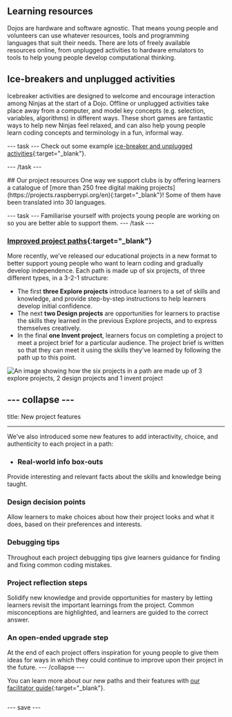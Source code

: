 ## Learning resources

<div style="display: flex; flex-wrap: wrap">
<div style="flex-basis: 200px; flex-grow: 1; margin-right: 15px;">
Dojos are hardware and software agnostic. That means young people and volunteers can use whatever resources, tools and programming languages that suit their needs. There are lots of freely available resources online, from unplugged activities to hardware emulators to tools to help young people develop computational thinking.  
  
## Ice-breakers and unplugged activities
Icebreaker activities are designed to welcome and encourage interaction among Ninjas at the start of a Dojo. Offline or unplugged activities take place away from a computer, and model key concepts (e.g. selection, variables, algorithms) in different ways. These short games are fantastic ways to help new Ninjas feel relaxed, and can also help young people learn coding concepts and terminology in a fun, informal way.

--- task ---
Check out some example [ice-breaker and unplugged activities](https://coderdojo.com/2022/08/24/icebreakers-and-unplugged-activities-for-your-club/){:target="_blank"}.
  
--- /task ---
  
</div>
<div>
## Our project resources
One way we support clubs is by offering learners a catalogue of [more than 250 free digital making projects](https://projects.raspberrypi.org/en){:target="_blank"}! Some of them have been translated into 30 languages.
  
--- task ---
Familiarise yourself with projects young people are working on so you are better able to support them. 
--- /task ---

### [Improved project paths](https://projects.raspberrypi.org/en/paths){:target="_blank"}
More recently, we’ve released our educational projects in a new format to better support young people who want to learn coding and gradually develop independence. Each path is made up of six projects, of three different types, in a 3-2-1 structure:
+ The first **three Explore projects** introduce learners to a set of skills and knowledge, and provide step-by-step instructions to help learners develop initial confidence. 
+ The next **two Design projects** are opportunities for learners to practise the skills they learned in the previous Explore projects, and to express themselves creatively. 
+ In the final **one Invent project**, learners focus on completing a project to meet a project brief for a particular audience. The project brief is written so that they can meet it using the skills they’ve learned by following the path up to this point. 
  
![An image showing how the six projects in a path are made up of 3 explore projects, 2 design projects and 1 invent project](images/Project-types.jpg)

--- collapse ---
---
title: New project features

---
  
We’ve also introduced some new features to add interactivity, choice, and authenticity to each project in a path:

+ ### Real-world info box-outs
Provide interesting and relevant facts about the skills and knowledge being taught.

### Design decision points

Allow learners to make choices about how their project looks and what it does, based on their preferences and interests.

### Debugging tips
Throughout each project debugging tips give learners guidance for finding and fixing common coding mistakes.

### Project reflection steps

Solidify new knowledge and provide opportunities for mastery by letting learners revisit the important learnings from the project. Common misconceptions are highlighted, and learners are guided to the correct answer.

### An open-ended upgrade step
At the end of each project offers inspiration for young people to give them ideas for ways in which they could continue to improve upon their project in the future.
--- /collapse ---
 

You can learn more about our new paths and their features with [our facilitator guide](https://projects.raspberrypi.org/en/projects/321-make-facilitator-guide){:target="_blank"}.

</div>
</div>


--- save ---
